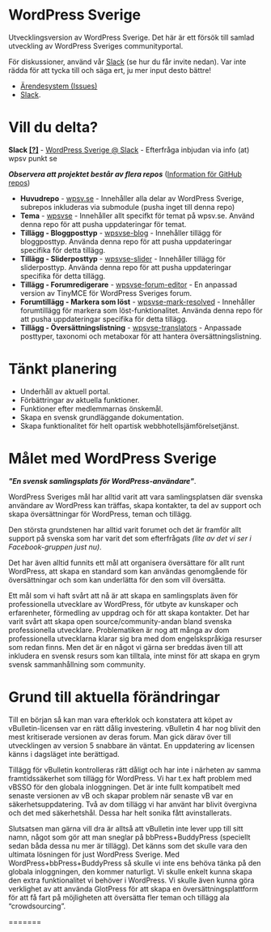 WordPress Sverige
=================

Utvecklingsversion av WordPress Sverige. Det här är ett försök till samlad utveckling av WordPress Sveriges communityportal. 

För diskussioner, använd vår [Slack](https://wpsv.slack.com) (se hur du får invite nedan). Var inte rädda för att tycka till och säga ert, ju mer input desto bättre!

* [Ärendesystem (Issues)](https://github.com/wpsvse/wpsv.se/issues)
* [Slack](https://wpsv.slack.com).

Vill du delta?
==============

**Slack [[?]](https://slack.com/is)** - [WordPress Sverige @ Slack](https://wpsv.slack.com) - Efterfråga inbjudan via info (at) wpsv punkt se

***Observera att projektet består av flera repos*** ([Information för GitHub repos](https://github.com/wpsvse/wpsv.se/wiki/Information-f%C3%B6r-GitHub-repos))

* **Huvudrepo** - [wpsv.se](https://github.com/wpsvse/wpsv.se/) - Innehåller alla delar av WordPress Sverige, subrepos inkluderas via submodule (pusha inget till denna repo)
* **Tema** - [wpsvse](https://github.com/wpsvse/wpsvse/) - Innehåller allt specifkt för temat på wpsv.se. Använd denna repo för att pusha uppdateringar för temat.
* **Tillägg - Bloggposttyp** - [wpsvse-blog](https://github.com/wpsvse/wpsvse-blog) - Innehåller tillägg för bloggposttyp. Använda denna repo för att pusha uppdateringar specifika för detta tillägg.
* **Tillägg - Sliderposttyp** - [wpsvse-slider](https://github.com/wpsvse/wpsvse-slider) - Innehåller tillägg för sliderposttyp. Använda denna repo för att pusha uppdateringar specifika för detta tillägg.
* **Tillägg - Forumredigerare** - [wpsvse-forum-editor](https://github.com/wpsvse/wpsvse-forum-editor) - En anpassad version av TinyMCE för WordPress Sveriges forum.
* **Forumtillägg - Markera som löst** - [wpsvse-mark-resolved](https://github.com/wpsvse/wpsvse-mark-resolved) - Innehåller forumtillägg för markera som löst-funktionalitet. Använda denna repo för att pusha uppdateringar specifika för detta tillägg.
* **Tillägg - Översättningslistning** - [wpsvse-translators](https://github.com/wpsvse/wpsvse-translators) - Anpassade posttyper, taxonomi och metaboxar för att hantera översättningslistning.

Tänkt planering
===============

* Underhåll av aktuell portal.
* Förbättringar av aktuella funktioner.
* Funktioner efter medlemmarnas önskemål.
* Skapa en svensk grundläggande dokumentation.
* Skapa funktionalitet för helt opartisk webbhotellsjämförelsetjänst.

Målet med WordPress Sverige
===========================

***"En svensk samlingsplats för WordPress-användare"***. 

WordPress Sveriges mål har alltid varit att vara samlingsplatsen där svenska användare av WordPress kan träffas, skapa kontakter, ta del av support och skapa översättningar för WordPress, teman och tillägg.

Den största grundstenen har alltid varit forumet och det är framför allt support på svenska som har varit det som efterfrågats *(lite av det vi ser i Facebook-gruppen just nu)*.

Det har även alltid funnits ett mål att organisera översättare för allt runt WordPress, att skapa en standard som kan användas genomgående för översättningar och som kan underlätta för den som vill översätta.

Ett mål som vi haft svårt att nå är att skapa en samlingsplats även för professionella utvecklare av WordPress, för utbyte av kunskaper och erfarenheter, förmedling av uppdrag och för att skapa kontakter. Det har varit svårt att skapa open source/community-andan bland svenska professionella utvecklare. Problematiken är nog att många av dom professionella utvecklarna klarar sig bra med dom engelskspråkiga resurser som redan finns. Men det är en något vi gärna ser breddas även till att inkludera en svensk resurs som kan tilltala, inte minst för att skapa en grym svensk sammanhållning som community.

Grund till aktuella förändringar
==================================

Till en början så kan man vara efterklok och konstatera att köpet av vBulletin-licensen var en rätt dålig investering. vBulletin 4 har nog blivit den mest kritiserade versionen av deras forum. Man gick därav över till utvecklingen av version 5 snabbare än väntat. En uppdatering av licensen känns i dagsläget inte berättigad.

Tillägg för vBulletin kontrolleras rätt dåligt och har inte i närheten av samma framtidssäkerhet som tillägg för WordPress. Vi har t.ex haft problem med vBSSO för den globala inloggningen. Det är inte fullt kompatibelt med senaste versionen av vB och skapar problem när senaste vB var en säkerhetsuppdatering. Två av dom tillägg vi har använt har blivit övergivna och det med säkerhetshål. Dessa har helt sonika fått avinstallerats.

Slutsatsen man gärna vill dra är alltså att vBulletin inte lever upp till sitt namn, något som gör att man sneglar på bbPress+BuddyPress (speciellt sedan båda dessa nu mer är tillägg). Det känns som det skulle vara den ultimata lösningen för just WordPress Sverige. Med WordPress+bbPress+BuddyPress så skulle vi inte ens behöva tänka på den globala inloggningen, den kommer naturligt. Vi skulle enkelt kunna skapa den extra funktionalitet vi behöver i WordPress. Vi skulle även kunna göra verklighet av att använda GlotPress för att skapa en översättningsplattform för att få fart på möjligheten att översätta fler teman och tillägg ala “crowdsourcing”.

=======
